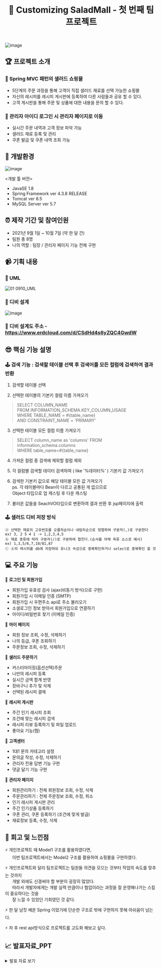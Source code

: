 # <center> :tomato: Customizing SaladMall - 첫 번째 팀프로젝트 </center>
<br>

![image](https://user-images.githubusercontent.com/92525310/149265167-e87e19a5-ea38-4800-95bb-5703feedd350.png)

## 🏆 프로젝트 소개

### 🚩 Spring MVC 패턴의 샐러드 쇼핑몰
- 5단계의 주문 과정을 통해 고객이 직접 샐러드 재료를 선택 가능한 쇼핑몰
- 자신의 레시피를 레시피 게시판에 등록하여 다른 사람들과 공유 할 수 있다.
- 고객 게시판을 통해 주문 및 상품에 대한 내용을 문의 할 수 있다.

### 🚩 관리자 아이디 로그인 시 관리자 페이지로 이동
- 실시간 주문 내역과 고객 정보 파악 가능
- 샐러드 재료 등록 및 관리
- 쿠폰 발급 및 쿠폰 내역 조회 가능

## 🔨 개발환경

![image](https://user-images.githubusercontent.com/92525310/148393565-f53a059f-8189-4b1d-86df-b6ad0dfd754f.png)

<개발 툴 버전>
- JavaSE 1.8
- Spring Framework ver 4.3.8 RELEASE
- Tomcat ver 8.5
- MySQL Server ver 5.7

## ⏰ 제작 기간 및 참여인원

- 2021년 9월 1일 ~ 10월 7일 (약 한 달 간)
- 팀원 총 8명
- 나의 역할 : 팀장 / 관리자 페이지 기능 전체 구현

## 📹 기획 내용

### 🚩 UML
![01 0910_UML](https://user-images.githubusercontent.com/92525310/149267222-dd2da9fa-2b6c-419e-98c2-a9daccacff22.jpg)

### 💾 디비 설계 

![image](https://user-images.githubusercontent.com/92525310/149462199-4428181a-83e9-49f1-aa2a-f9da719a58c0.png)

### 🚩 디비 설계도 주소 - https://www.erdcloud.com/d/CSdHd4s6yZQC4GwdW
 
## 😎 핵심 기능 설명


### 🕹 검색 기능 : 검색할 테이블 선택 후 검색어를 모든 컬럼에 검색하여 결과 반환

1. 검색할 테이블 선택

2. 선택한 테이블의 기본키 컬럼 이름 가져오기
	
 > SELECT COLUMN_NAME <br>
 > FROM INFORMATION_SCHEMA.KEY_COLUMN_USAGE <br>
 > WHERE TABLE_NAME = #{table_name} <br>
 > AND CONSTRAINT_NAME = 'PRIMARY' <br>

3. 선택한 테이블 모든 컬럼 이름 가져오기
> SELECT column_name as 'columns' FROM information_schema.columns <br>
> WHERE table_name=#{table_name} <br>

4. 가져온 컬럼 중 검색에 제외할 컬럼 제외

5. 각 컬럼별 검색할 데이터 검색하여 ( like '%데이터%' ) 기본키 값 가져오기

6. 검색한 기본키 값으로 해당 테이블 모든 값 가져오기 <br>
   ps. 각 테이블마다 Bean이 다르고 공통된 게 없으므로 <br> 
       Object 타입으로 업 캐스팅 후 다운 캐스팅

7. 불러온 값들을 SeachVO타입으로 변환하여 결과 반환 후 jsp페이지에 출력 

### 🕹 샐러드 디비 저장 방식  <br>

    ⓐ 선택한 재료의 고유번호를 오름차순이나 내림차순으로 정렬하여 구분자(,)로 구분한다
    ex) 3, 2 5 4 1 -> 1,2,3,4,5
    ⓑ 재료 종류에 따라 구분자(/)로 구분하여 합친다.(순서를 야채 육류 소스로 예시)
    ex) 1,3,5/6,7,10/81,87
    ⓒ ⓑ의 레시피를 db에 저장하되 유니크 속성으로 중복확인하거나 select로 중복확인 할 것

## 💻 주요 기능

:rotating_light: <b> 로그인 및 회원가입 </b>
- 회원가입 유효성 검사 (ajax(비동기 방식)으로 구현)
- 회원가입 시 이메일 인증 (SMTP)
- 회원가입 시 우편주소 api로 주소 불러오기
- 소셜로그인 정보 받아서 회원가입으로 연결하기
- 아이디/비밀번호 찾기 (이메일 인증)

:rotating_light: <b> 마이 페이지 </b>
- 회원 정보 조회, 수정, 삭제하기
- 나의 등급, 쿠폰 조회하기
- 주문정보 조회, 수정, 삭제하기

:rotating_light: <b> 샐러드 주문하기 </b>
- 커스터마이징(옵션선택)주문
- 나만의 레시피 등록
- 실시간 금액 합계 반영
- 장바구니 추가 및 삭제
- 선택된 레시피 결제

:rotating_light: <b> 레시피 게시판 </b>
- 주간 인기 레시피 조회
- 조건에 맞는 레시피 검색
- 레시피 리뷰 등록하기 및 파일 업로드
- 좋아요 기능(찜)

:rotating_light: <b> 고객센터 </b>
- 1대1 문의 카테고리 설정
- 문의글 작성, 수정, 삭제하기
- 관리자 전용 답변 기능 구현
- 댓글 달기 기능 구현

:rotating_light: <b> 관리자 페이지 </b>
- 회원관리하기 : 전체 회원정보 조회, 수정, 삭제
- 주문관리하기 : 전체 주문정보 조회, 수정, 취소
- 인기 레시피 게시판 관리
- 주간 인기상품 등록하기
- 쿠폰 관리, 쿠폰 등록하기 (조건에 맞게 발급)
- 재료정보 등록, 수정, 삭제 

## :thought_balloon: 회고 및 느낀점

:zap: 개인프로젝트 때 Model1 구조를 활용하였다면, <br>
&nbsp;&nbsp;&nbsp;&nbsp;&nbsp; 이번 팀프로젝트에서는 Model2 구조를 활용하여 쇼핑몰을 구현하였다. <br>

:zap: 개인프로젝트와 달리 팀프로젝트는 팀원들 의견을 모으는 것부터 작업의 속도를 맞추는 것까지 <br> 
&nbsp;&nbsp;&nbsp;&nbsp;&nbsp; 개발 외에도 신경써야 할 부분이 굉장히 많았다.          
&nbsp;&nbsp;&nbsp;&nbsp;&nbsp; 따라서 개발자에게는 개발 실력 만큼이나 협업이라는 과정을 잘 운영해나가는 스킬이 중요하다는 것을 <br>
&nbsp;&nbsp;&nbsp;&nbsp;&nbsp; 잘 느낄 수 있었던 기회였던 것 같다.
      
:zap: 한 달 남짓 배운 Spring 이었기에 단순한 구조로 밖에 구현하지 못해 아쉬움이 남는다. 

:zap: 차 후 rest api방식으로 프로젝트를 고도화 해보고 싶다.

## 📈 발표자료_PPT

<details>
<summary>발표 자료 보기</summary>
<div markdown="1">
1. <img src="https://user-images.githubusercontent.com/92525310/148395220-0d0876e5-a3ee-46af-894e-57432880069a.png">
2. <img src="https://user-images.githubusercontent.com/92525310/148395267-a1520e6e-65ca-407e-9264-83e1a0896751.png">
3. <img src="https://user-images.githubusercontent.com/92525310/148395318-ef1e4993-a630-46d3-85ef-28bd229ef341.png">
4. <img src="https://user-images.githubusercontent.com/92525310/148395367-a8055ae9-43c9-465a-ba52-3c37b74edb5b.png">
5. <img src="https://user-images.githubusercontent.com/92525310/148395400-9705ba11-5a6b-4565-b1eb-c395b27af26f.png">
6. <img src="https://user-images.githubusercontent.com/92525310/148395455-b446778e-7ba0-4d8f-bdd1-ed7410d58669.png">
7. <img src="https://user-images.githubusercontent.com/92525310/148395501-a5fa18fa-62e1-4f4d-9874-29d5e973e8fa.png">
8. <img src="https://user-images.githubusercontent.com/92525310/148395541-2acec542-6aff-46b5-8eb4-af3e0ec40555.png">
   <img src="https://user-images.githubusercontent.com/92525310/148395567-ca44eb0c-cf67-4fec-8f4a-7c4b1d6daefc.png">
</div>
</details>







